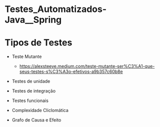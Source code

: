 # Testes_Automatizados-Java__Spring
 
# Tipos de Testes
- Teste Mutante
  - https://alexsteeve.medium.com/teste-mutante-ser%C3%A1-que-seus-testes-s%C3%A3o-efetivos-a9b357c60b8e
- Testes de unidade
- Testes de integração
- Testes funcionais

- Complexidade Cliclomática
- Grafo de Causa e Efeito
